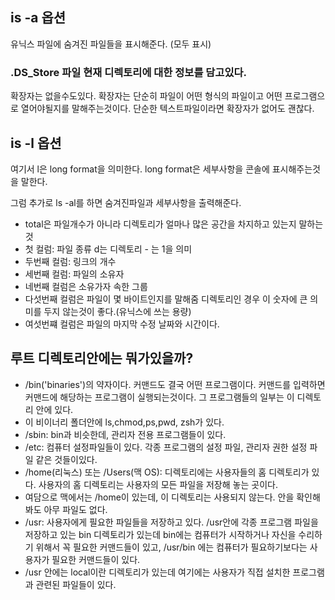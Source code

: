 ## is -a 옵션
유닉스 파일에 숨겨진 파일들을 표시해준다. (모두 표시)

### **.DS_Store 파일 현재 디렉토리에 대한 정보를 담고있다.**

확장자는 없을수도있다. 확장자는 단순히 파일이 어떤 형식의 파일이고 어떤 프로그램으로 열어야될지를 말해주는것이다. 단순한 텍스트파일이라면 확장자가 없어도 괜찮다.

## is -l 옵션
여기서 l은 long format을 의미한다.
long format은 세부사항을 콘솔에 표시해주는것을 말한다.

그럼 추가로 ls -al를 하면 숨겨진파일과 세부사항을 출력해준다.

- total은 파일개수가 아니라 디렉토리가 얼마나 많은 공간을 차지하고 있는지 말하는것
- 첫 컬럼: 파일 종류 d는 디렉토리 - 는 1을 의미
- 두번째 컬럼: 링크의 개수
- 세번째 컬럼: 파일의 소유자
- 네번째 컬럼은 소유가자 속한 그룹
- 다섯번째 컬럼은 파일이 몇 바이트인지를 말해줌 디렉토리인 경우 이 숫자에 큰 의미를 두지 않는것이 좋다.(유닉스에 쓰는 용량)
- 여섯번쨰 컬럼은 파일의 마지막 수정 날짜와 시간이다.

## 루트 디렉토리안에는 뭐가있을까?
- /bin('binaries')의 약자이다. 커맨드도 결국 어떤 프로그램이다. 커맨드를 입력하면 커맨드에 해당하는 프로그램이 실행되는것이다. 그 프로그램들의 일부는 이 디렉토리 안에 있다.
- 이 비이너리 폴더안에 ls,chmod,ps,pwd, zsh가 있다.
- /sbin: bin과 비슷한데, 관리자 전용 프로그램들이 있다.
- /etc: 컴퓨터 설정파일들이 있다. 각종 프로그램의 설정 파일, 관리자 권한 설정 파일 같은 것들이있다.
- /home(리눅스) 또는 /Users(맥 OS): 디렉토리에는 사용자들의 홈 디렉토리가 있다. 사용자의 홈 디렉토리는 사용자의 모든 파일을 저장해 놓는 곳이다. 
- 여담으로 맥에서는 /home이 있는데, 이 디렉토리는 사용되지 않는다. 안을 확인해 봐도 아무 파일도 없다.
- /usr: 사용자에게 필요한 파일들을 저장하고 있다. /usr안에 각종 프로그램 파일을 저장하고 있는 bin 디렉토리가 있는데 bin에는 컴퓨터가 시작하거나 자신을 수리하기 위해서 꼭 필요한 커맨드들이 있고, /usr/bin 에는 컴퓨터가 필요하기보다는 사용자가 필요한 커맨드들이 있다.
- /usr 안에는 local이란 디렉토리가 있는데 여기에는 사용자가 직접 설치한 프로그램과 관련된 파일들이 있다.